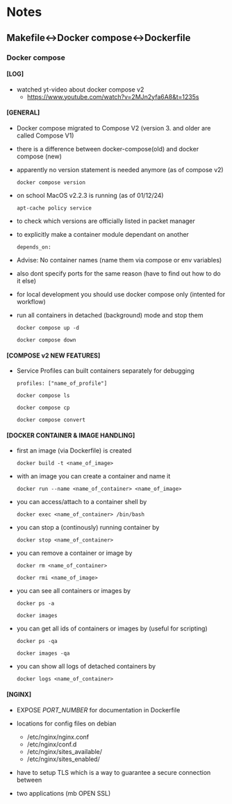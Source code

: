 # Notes

## Makefile<->Docker compose<->Dockerfile

### Docker compose

#### [LOG]
- watched yt-video about docker compose v2
    - https://www.youtube.com/watch?v=2MJn2yfa6A8&t=1235s

#### [GENERAL]
- Docker compose migrated to Compose V2
(version 3. and older are called Compose V1)
- there is a difference between docker-compose(old) and docker compose (new)
- apparently no version statement is needed anymore (as of compose v2)

    ` docker compose version `

- on school MacOS v2.2.3 is running (as of 01/12/24)

    ` apt-cache policy service `

- to check which versions are officially listed in packet manager

- to explicitly make a container module dependant on another

    ` depends_on: `

- Advise: No container names (name them via compose or env variables)
- also dont specify ports for the same reason (have to find out how to do it else)
- for local development you should use docker compose only (intented for workflow)

- run all containers in detached (background) mode and stop them

    ` docker compose up -d `

    ` docker compose down `

#### [COMPOSE v2 NEW FEATURES]

- Service Profiles can built containers separately for debugging

    ` profiles: ["name_of_profile"] `

    ` docker compose ls `

    ` docker compose cp `

    ` docker compose convert `

#### [DOCKER CONTAINER & IMAGE HANDLING]
- first an image (via Dockerfile) is created 

    `docker build -t <name_of_image>`

- with an image you can create a container and name it

    ` docker run --name <name_of_container> <name_of_image> `

- you can access/attach to a container shell by

    ` docker exec <name_of_container> /bin/bash `

- you can stop a (continously) running container by

    ` docker stop <name_of_container> `

- you can remove a container or image by

    ` docker rm <name_of_container> `

    ` docker rmi <name_of_image> `

- you can see all containers or images by

    ` docker ps -a `

    ` docker images `

- you can get all ids of containers or images by (useful for scripting)

    ` docker ps -qa `

    ` docker images -qa `

- you can show all logs of detached containers by

    ` docker logs <name_of_container> `

#### [NGINX]
- EXPOSE *PORT_NUMBER* for documentation in Dockerfile

- locations for config files on debian
    - /etc/nginx/nginx.conf
    - /etc/nginx/conf.d
    - /etc/nginx/sites_available/
    - /etc/nginx/sites_enabled/

- have to setup TLS which is a way to guarantee a secure connection between
- two applications (mb OPEN SSL)
